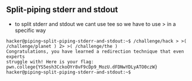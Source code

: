 ## Split-piping stderr and stdout
- to split stderr and stdout we cant use tee so we have to use > in a specific way
```
hacker@piping~split-piping-stderr-and-stdout:~$ /challenge/hack > >( /challenge/planet ) 2> >( /challenge/the )
Congratulations, you have learned a redirection technique that even experts 
struggle with! Here is your flag:
pwn.college{YS5esh3CckoOYr8vF9cDp9_MozU.dFDNwYDLyATO0czW}
hacker@piping~split-piping-stderr-and-stdout:~$
```

